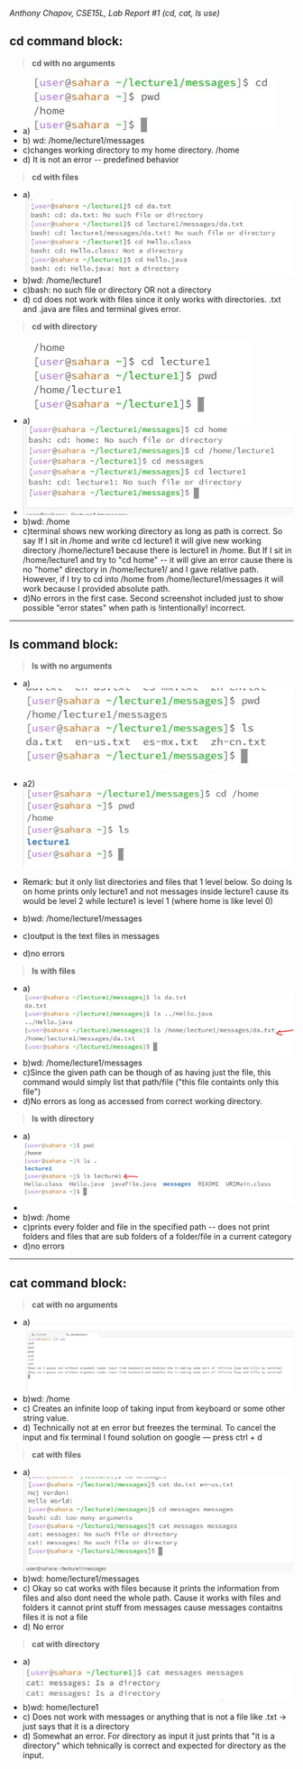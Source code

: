 _Anthony Chapov, CSE15L, Lab Report #1 (cd, cat, ls use)_ 

## cd command block:

> **cd with no arguments**
  * a) ![cd with no arguments](res_cd_no_arg.jpg)
  * b) wd: /home/lecture1/messages
  * c)changes working directory to my home directory. /home 
  * d) It is not an error -- predefined behavior 

> **cd with files**
  * a) ![cd with file](cd_file_arg.jpg)
  * b)wd: /home/lecture1
  * c)bash: no such file or directory OR not a directory
  * d) cd does not work with files since it only works with directories. .txt and .java are files and terminal gives      error.

> **cd with directory**
  * a) ![cd with directory](cd_directory_arg.jpg)
  * ![cd with directory](cd_directory_arg_2.jpg)
  * b)wd: /home
  * c)terminal shows new working directory as long as path is correct. So say If I sit in /home and write cd lecture1 it will give new working directory /home/lecture1 because there is lecture1 in /home. But If I sit in /home/lecture1 and try to "cd home" -- it will give an error cause there is no "home" directory in /home/lecture1/ and I gave relative path. However, if I try to cd into /home from /home/lecture1/messages it will work because I provided absolute path. 
  * d)No errors in the first case. Second screenshot included just to show possible "error states" when path is !intentionally! incorrect. 
---
## ls command block:

> **ls with no arguments**
  * a) ![ls with no arguments](ls_no_arg.jpg)
  
  * a2) ![ls with no arguments](ls_no_arg_two.jpg)
  * Remark: but it only list directories and files that 1 level below. So doing ls on home prints only lecture1 and not messages inside lecture1 cause its would be 
    level 2 while lecture1 is level 1 (where home is like level 0)
  * b)wd: /home/lecture1/messages
  * c)output is the text files in messages
  * d)no errors
  
> **ls with files**
 * a) ![ls with files](res_ls_files_arg.jpg)
 * b)wd: /home/lecture1/messages
 * c)Since the given path can be though of as having just the file, this command would simply list that path/file ("this file containts only this file")
 * d)No errors as long as accessed from correct working directory.
  
> **ls with directory**
 * a) ![ls with directory](res_ls_directory.jpg)
 * 
 * b)wd: /home 
 * c)prints every folder and file in the specified path -- does not print folders and files that are sub folders of a folder/file in a current category 
 * d)no errors
---  
## cat command block:

> **cat with no arguments**
 * a) ![cat no argument](cat_no_arg.jpg)
 * b)wd: /home
 * c) Creates an infinite loop of taking input from keyboard or some other string value.
 * d) Technically not at en error but freezes the terminal. To cancel the input and fix terminal I found solution on google — press ctrl + d
  
> **cat with files**
 * a) ![cat with file](cat_files_arg.jpg)
 * b)wd: home/lecture1/messages
 * c) Okay so cat works with files because it prints the information from files and also dont need the whole path. Cause it works with files and folders it cannot 
     print stuff from messages
     cause messages contaitns files it is not a file
 * d) No error
  
> **cat with directory**
 * a) ![cat with directory](res_cat_directory_arg.jpg)
 * b)wd: home/lecture1
 * c) Does not work with messages or anything that is not a file like .txt -> just says that it is a directory
 * d) Somewhat an error. For directory as input it just prints that "it is a directory" which tehnically is correct and expected for directory as the input.  
